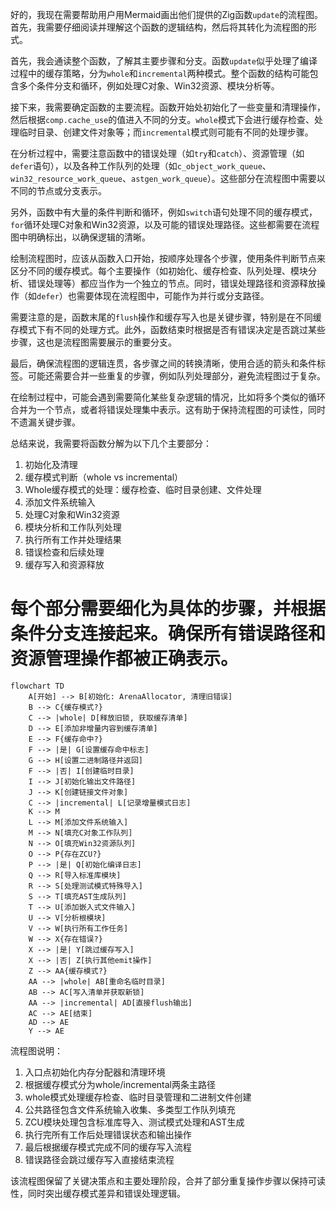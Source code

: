 好的，我现在需要帮助用户用Mermaid画出他们提供的Zig函数`update`的流程图。首先，我需要仔细阅读并理解这个函数的逻辑结构，然后将其转化为流程图的形式。

首先，我会通读整个函数，了解其主要步骤和分支。函数`update`似乎处理了编译过程中的缓存策略，分为`whole`和`incremental`两种模式。整个函数的结构可能包含多个条件分支和循环，例如处理C对象、Win32资源、模块分析等。

接下来，我需要确定函数的主要流程。函数开始处初始化了一些变量和清理操作，然后根据`comp.cache_use`的值进入不同的分支。`whole`模式下会进行缓存检查、处理临时目录、创建文件对象等；而`incremental`模式则可能有不同的处理步骤。

在分析过程中，需要注意函数中的错误处理（如`try`和`catch`）、资源管理（如`defer`语句），以及各种工作队列的处理（如`c_object_work_queue`、`win32_resource_work_queue`、`astgen_work_queue`）。这些部分在流程图中需要以不同的节点或分支表示。

另外，函数中有大量的条件判断和循环，例如`switch`语句处理不同的缓存模式，`for`循环处理C对象和Win32资源，以及可能的错误处理路径。这些都需要在流程图中明确标出，以确保逻辑的清晰。

绘制流程图时，应该从函数入口开始，按顺序处理各个步骤，使用条件判断节点来区分不同的缓存模式。每个主要操作（如初始化、缓存检查、队列处理、模块分析、错误处理等）都应当作为一个独立的节点。同时，错误处理路径和资源释放操作（如`defer`）也需要体现在流程图中，可能作为并行或分支路径。

需要注意的是，函数末尾的`flush`操作和缓存写入也是关键步骤，特别是在不同缓存模式下有不同的处理方式。此外，函数结束时根据是否有错误决定是否跳过某些步骤，这也是流程图需要展示的重要分支。

最后，确保流程图的逻辑连贯，各步骤之间的转换清晰，使用合适的箭头和条件标签。可能还需要合并一些重复的步骤，例如队列处理部分，避免流程图过于复杂。

在绘制过程中，可能会遇到需要简化某些复杂逻辑的情况，比如将多个类似的循环合并为一个节点，或者将错误处理集中表示。这有助于保持流程图的可读性，同时不遗漏关键步骤。

总结来说，我需要将函数分解为以下几个主要部分：
1. 初始化及清理
2. 缓存模式判断（whole vs incremental）
3. Whole缓存模式的处理：缓存检查、临时目录创建、文件处理
4. 添加文件系统输入
5. 处理C对象和Win32资源
6. 模块分析和工作队列处理
7. 执行所有工作并处理结果
8. 错误检查和后续处理
9. 缓存写入和资源释放

每个部分需要细化为具体的步骤，并根据条件分支连接起来。确保所有错误路径和资源管理操作都被正确表示。
================================================
```mermaid
flowchart TD
    A[开始] --> B[初始化: ArenaAllocator, 清理旧错误]
    B --> C{缓存模式?}
    C --> |whole| D[释放旧锁, 获取缓存清单]
    D --> E[添加非增量内容到缓存清单]
    E --> F{缓存命中?}
    F --> |是| G[设置缓存命中标志]
    G --> H[设置二进制路径并返回]
    F --> |否| I[创建临时目录]
    I --> J[初始化输出文件路径]
    J --> K[创建链接文件对象]
    C --> |incremental| L[记录增量模式日志]
    K --> M
    L --> M[添加文件系统输入]
    M --> N[填充C对象工作队列]
    N --> O[填充Win32资源队列]
    O --> P{存在ZCU?}
    P --> |是| Q[初始化编译日志]
    Q --> R[导入标准库模块]
    R --> S[处理测试模式特殊导入]
    S --> T[填充AST生成队列]
    T --> U[添加嵌入式文件输入]
    U --> V[分析根模块]
    V --> W[执行所有工作任务]
    W --> X{存在错误?}
    X --> |是| Y[跳过缓存写入]
    X --> |否| Z[执行其他emit操作]
    Z --> AA{缓存模式?}
    AA --> |whole| AB[重命名临时目录]
    AB --> AC[写入清单并获取新锁]
    AA --> |incremental| AD[直接flush输出]
    AC --> AE[结束]
    AD --> AE
    Y --> AE
``` 

流程图说明：
1. 入口点初始化内存分配器和清理环境
2. 根据缓存模式分为whole/incremental两条主路径
3. whole模式处理缓存检查、临时目录管理和二进制文件创建
4. 公共路径包含文件系统输入收集、多类型工作队列填充
5. ZCU模块处理包含标准库导入、测试模式处理和AST生成
6. 执行完所有工作后处理错误状态和输出操作
7. 最后根据缓存模式完成不同的缓存写入流程
8. 错误路径会跳过缓存写入直接结束流程

该流程图保留了关键决策点和主要处理阶段，合并了部分重复操作步骤以保持可读性，同时突出缓存模式差异和错误处理逻辑。